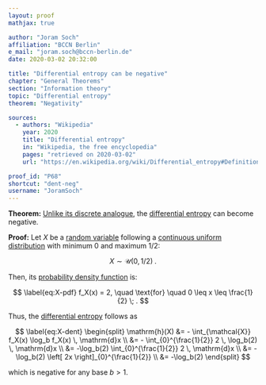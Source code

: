 ```yaml
---
layout: proof
mathjax: true

author: "Joram Soch"
affiliation: "BCCN Berlin"
e_mail: "joram.soch@bccn-berlin.de"
date: 2020-03-02 20:32:00

title: "Differential entropy can be negative"
chapter: "General Theorems"
section: "Information theory"
topic: "Differential entropy"
theorem: "Negativity"

sources:
  - authors: "Wikipedia"
    year: 2020
    title: "Differential entropy"
    in: "Wikipedia, the free encyclopedia"
    pages: "retrieved on 2020-03-02"
    url: "https://en.wikipedia.org/wiki/Differential_entropy#Definition"

proof_id: "P68"
shortcut: "dent-neg"
username: "JoramSoch"
---
```



**Theorem:** [Unlike its discrete analogue](/P/ent-nonneg), the [differential entropy](/D/dent) can become negative.


**Proof:** Let $X$ be a [random variable](/D/rvar) following a [continuous uniform distribution](/D/cuni) with minimum $0$ and maximum $1/2$:

$$ \label{eq:X}
X \sim \mathcal{U}(0, 1/2) \; .
$$

Then, its [probability density function](/P/cuni-pdf) is:

$$ \label{eq:X-pdf}
f_X(x) = 2, \quad \text{for} \quad 0 \leq x \leq \frac{1}{2} \; .
$$

Thus, the [differential entropy](/D/dent) follows as

$$ \label{eq:X-dent}
\begin{split}
\mathrm{h}(X) &= - \int_{\mathcal{X}} f_X(x) \log_b f_X(x) \, \mathrm{d}x \\
&= - \int_{0}^{\frac{1}{2}} 2 \, \log_b(2) \, \mathrm{d}x \\
&= -\log_b(2) \int_{0}^{\frac{1}{2}} 2 \, \mathrm{d}x \\
&= -\log_b(2) \left[ 2x \right]_{0}^{\frac{1}{2}} \\
&= -\log_b(2)
\end{split}
$$

which is negative for any base $b > 1$.